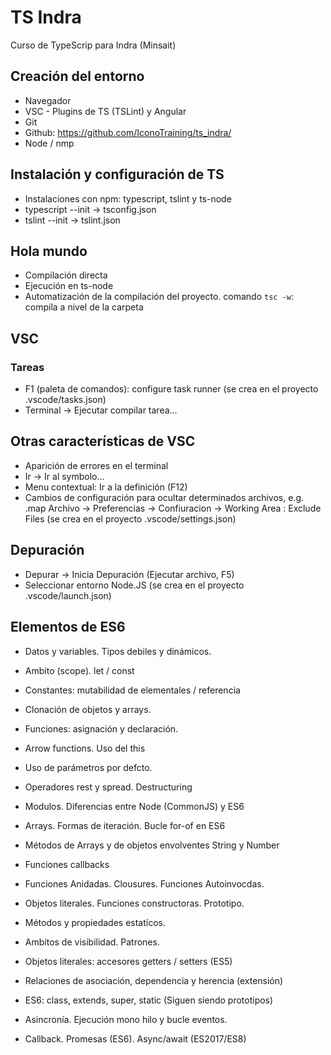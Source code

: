 # TS Indra #

Curso de TypeScrip para Indra (Minsait)

## Creación del entorno ##

- Navegador
- VSC - Plugins de TS (TSLint) y Angular
- Git
- Github: <https://github.com/IconoTraining/ts_indra/>
- Node / nmp

## Instalación y configuración de TS ##

- Instalaciones con npm: typescript, tslint y ts-node
- typescript --init -> tsconfig.json
- tslint --init -> tslint.json

## Hola mundo ##

- Compilación directa
- Ejecución en ts-node
- Automatización de la compilación del proyecto.
    comando `tsc -w`: compila a nivel de la carpeta

## VSC ##

### Tareas ###

- F1 (paleta de comandos): configure task runner
    (se crea en el proyecto .vscode/tasks.json)
- Terminal -> Ejecutar compilar tarea...

## Otras características de VSC ##

- Aparición de errores en el terminal
- Ir -> Ir al symbolo...
- Menu contextual: Ir a la definición (F12)
- Cambios de configuración para ocultar determinados archivos, e.g. .map
    Archivo -> Preferencias -> Confiuracion -> Working Area : Exclude Files
    (se crea en el proyecto .vscode/settings.json)

## Depuración ##

- Depurar -> Inicia Depuración (Ejecutar archivo, F5)
- Seleccionar entorno Node.JS
    (se crea en el proyecto .vscode/launch.json)

## Elementos de ES6 ##

- Datos y variables. Tipos debiles y dinámicos.
- Ambito (scope). let / const
- Constantes: mutabilidad de elementales / referencia
- Clonación de objetos y arrays.
- Funciones: asignación y declaración.
- Arrow functions. Uso del this
- Uso de parámetros por defcto.
- Operadores rest y spread. Destructuring
- Modulos. Diferencias entre Node (CommonJS) y ES6
- Arrays. Formas de iteración. Bucle for-of en ES6

- Métodos de Arrays y de objetos envolventes String y Number
- Funciones callbacks
- Funciones Anidadas. Clousures. Funciones Autoinvocdas.
- Objetos literales. Funciones constructoras. Prototipo.
- Métodos y propiedades estatícos.
- Ambitos de visibilidad. Patrones.
- Objetos literales: accesores getters / setters (ES5)
- Relaciones de asociación, dependencia y herencia (extensión)
- ES6: class, extends, super, static (Siguen siendo prototipos)
- Asincronía. Ejecución mono hilo y bucle eventos.
- Callback. Promesas (ES6). Async/await (ES2017/ES8)
